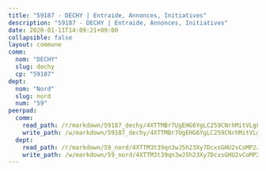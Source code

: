 ```yaml
---
title: "59187 - DECHY | Entraide, Annonces, Initiatives"
description: "59187 - DECHY | Entraide, Annonces, Initiatives"
date: 2020-01-11T14:09:21+09:00
collapsible: false
layout: commune
comm:
  nom: "DECHY"
  slug: dechy
  cp: "59187"
dept:
  nom: "Nord"
  slug: nord
  num: "59"
peerpad:
  comm:
    read_path: /r/markdown/59187_dechy/4XTTMBr7UgEHG6YgLC259CNrhMitVLg8tzkjzYpfJUuVeKGwg
    write_path: /w/markdown/59187_dechy/4XTTMBr7UgEHG6YgLC259CNrhMitVLg8tzkjzYpfJUuVeKGwg-K3TgUbDQsZAuPdjErQU6ad2XgHr3jEV25got57uHogEsqpfPvSTKYJZ7cY9Tkto5iFqQcdQbJnVneaVrfEaCFfLD93SsB5mFf8EBBeHrvBhUgyQRbDg2GCQ3KLdLmzp7Wk6m4oaN
  dept:
    read_path: /r/markdown/59_nord/4XTTM3t39qn3wJ5h23Xy7DcxsGHU2vCoMP2z3iS4TUn3TrtdJ
    write_path: /w/markdown/59_nord/4XTTM3t39qn3wJ5h23Xy7DcxsGHU2vCoMP2z3iS4TUn3TrtdJ-K3TgTuZGkuZqXfr6fpmH7pGsMT6ndvZQMyRDze5QBt7XScLWHoBi246kLoDKpTH2Yo4f3AFSSJqGc2ozvNww7qPLqsDjpvahxCbQ6F5znbfjp6kVgaDcTYc9LyhwSfYuCevnvZUQ
---
```


